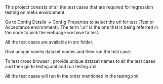 This project consists of all the test cases that are required for regression testing on metis environment.

Go to Config Details -> Config Properties to select the url for test (Test or Acceptance environment). The term 'url' is the one that is being referred in the code to pick the webpage we have to test.

All the test cases are available in src folder.

Give unique names dataset names and then run the test case.

To test cross browser , provide unique dataset names to all the test cases and then go to testng.xml and run testng.xml.

All the test cases will run in the order mentioned in the testng.xml.
